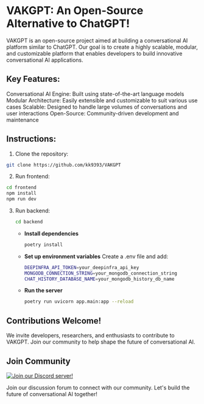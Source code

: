 # VAKGPT: An Open-Source Alternative to ChatGPT!

VAKGPT is an open-source project aimed at building a conversational AI platform similar to ChatGPT. Our goal is to create a highly scalable, modular, and customizable platform that enables developers to build innovative conversational AI applications.


## Key Features:

Conversational AI Engine: Built using state-of-the-art language models
Modular Architecture: Easily extensible and customizable to suit various use cases
Scalable: Designed to handle large volumes of conversations and user interactions
Open-Source: Community-driven development and maintenance


## Instructions:

1. Clone the repository:
```sh
git clone https://github.com/kk9393/VAKGPT
```


2. Run frontend:
```sh
cd frontend
npm install
npm run dev
```


3. Run backend:
    ```sh
    cd backend
    ```

    - **Install dependencies**
        ```sh
        poetry install
        ```
    - **Set up environment variables**
        Create a .env file and add:
        ``` sh
        DEEPINFRA_API_TOKEN=your_deepinfra_api_key
        MONGODB_CONNECTION_STRING=your_mongodb_connection_string
        CHAT_HISTORY_DATABASE_NAME=your_mongodb_history_db_name
        ```
    - **Run the server**
        ```sh
        poetry run uvicorn app.main:app --reload
        ```   

## Contributions Welcome!

We invite developers, researchers, and enthusiasts to contribute to VAKGPT. Join our community to help shape the future of conversational AI.


## Join Community

[![Join our Discord server!](https://invidget.switchblade.xyz/3CS9a9YHfx)](https://discord.gg/3CS9a9YHfx)


Join our discussion forum to connect with our community. Let's build the future of conversational AI together!
